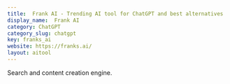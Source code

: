 ```yaml
---
title:  Frank AI - Trending AI tool for ChatGPT and best alternatives
display_name:  Frank AI
category: ChatGPT
category_slug: chatgpt
key: franks_ai
website: https://franks.ai/
layout: aitool
---
```


Search and content creation engine.
